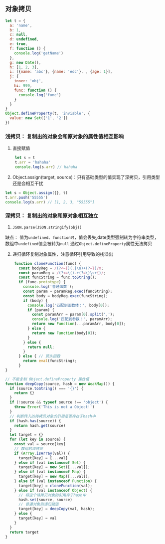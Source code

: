 ## 对象拷贝

```javascript
let t = {
  a: 'name',
  b: 1,
  c: null,
  d: undefined,
  e: true,
  f: function () {
    console.log('getName')
  },
  g: new Date(),
  h: [1, 2, 3],
  i: [{name: 'abc'}, {name: 'edc'}, , {age: 1}],
  j: {
    inner: 'obj',
    hi: 999,
    func: function () {
      console.log('func')
    }
  }
}
Object.defineProperty(t, 'invisble', {
  value: new Set(['1', '2'])
})
```

### 浅拷贝： 复制出的对象会和原对象的属性值相互影响

1. 直接赋值
   ```javascript
    let s = t
    t.arr = 'hahaha'
    console.log(s.arr) // hahaha
   ```
2. Object.assign(target, source)：只有基础类型的值实现了深拷贝，引用类型还是会相互干扰

  ```javascript
  let s = Object.assign({}, t)
t.arr.push('55555')
console.log(s.arr) // [1, 2, 3, "55555"]
  ```

### 深拷贝： 复制出的对象和原对象相互独立

1. `JSON.parse(JSON.stringify(obj))`

缺点： 值为`undefined`、`function时`，值会丢失,date类型强制转为字符串类型， 数组中`undefined`值会被转为`null` 通过`Object.defineProperty`属性无法拷贝

2. 递归循环复制对象属性，注意循环引用导致的栈溢出

```javascript
    function cloneFunction(func) {
      const bodyReg = /(?<={)(.|\n)+(?=})/m;
      const paramReg = /(?<=\().+(?=\)\s+{)/;
      const funcString = func.toString();
      if (func.prototype) {
        console.log('普通函数');
        const param = paramReg.exec(funcString);
        const body = bodyReg.exec(funcString);
        if (body) {
          console.log('匹配到函数体：', body[0]);
          if (param) {
            const paramArr = param[0].split(',');
            console.log('匹配到参数：', paramArr);
            return new Function(...paramArr, body[0]);
          } else {
            return new Function(body[0]);
          }
        } else {
          return null;
        }
      } else { // 箭头函数
        return eval(funcString);
      }
}

// 不能复制 Object.defineProperty 属性值
function deepCopy(source, hash = new WeakMap()) {
  if (source.toString() === '{}') {
    return {}
  }
  if (!source && typeof source !== 'object') {
    throw Error('This is not a Object!')
  }
  // 判断传入的待拷贝对象的引用是否存在于hash中
  if (hash.has(source)) {
    return hash.get(source)
  }
  let target = {}
  for (let key in source) {
    const val = source[key]
    // 数组的深拷贝
    if (Array.isArray(val)) {
      target[key] = [...val]
    } else if (val instanceof Set) {
      target[key] = new Set([...val]);
    } else if (val instanceof Map) {
      target[key] = new Map([...val]);
    } else if (val instanceof Function) {
      target[key] = cloneFunction(val);
    } else if (val instanceof Object) {
      // 将这个待拷贝对象的引用存于hash中
      hash.set(source, source)
      // 普通对象则递归赋值
      target[key] = deepCopy(val, hash);
    } else {
      target[key] = val
    }
  }
  return target
}
```

